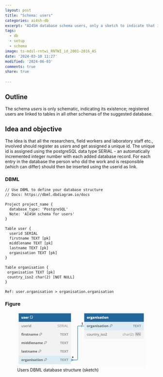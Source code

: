 ```yaml
---
layout: post
title: "Schema: users"
categories: ai4sh-db
excerpt: "AI4SH database schema users, only a sketch to indicate that it is required."
tags:
  - db
  - setup
  - schema
image: ts-mdsl-rntwi_RNTWI_id_2001-2016_AS
date: '2024-03-10 11:27'
modified: '2024-06-03'
comments: true
share: true

---
```


## Outline

The schema _users_ is only schematic, indicating its existence; registered users are linked to tables in all other schemas of the suggested database.

## Idea and objective

The idea is that all the researchers, field workers and laboratory staff etc., involved should register as _users_ and get assigned a unique id. The unique id is assigned using the postgreSQL data type SERIAL - an automatically incremented integer number with each added database record. For each entry in the database the person who did the work and is responsible (which can differ) should then be inserted using the userid as link.

### DBML

```
// Use DBML to define your database structure
// Docs: https://dbml.dbdiagram.io/docs

Project project_name {
  database_type: 'PostgreSQL'
  Note: 'AI4SH schema for users'
}

Table user {
  userid SERIAL
  firstname TEXT [pk]
  middlename TEXT [pk]
  lastname TEXT [pk]
  organisation TEXT [pk]
}

Table organisation {
 organisation TEXT [pk]
 country_iso2 char(2) [NOT NULL]
}

Ref: user.organisation > organisation.organisation
```

### Figure

<figure>
<a href="../../images/DBML_schema-users.png">
<img src="../../images/DBML_schema-users.png"></a>
<figcaption>Users DBML database structure (sketch)</figcaption>
</figure>
